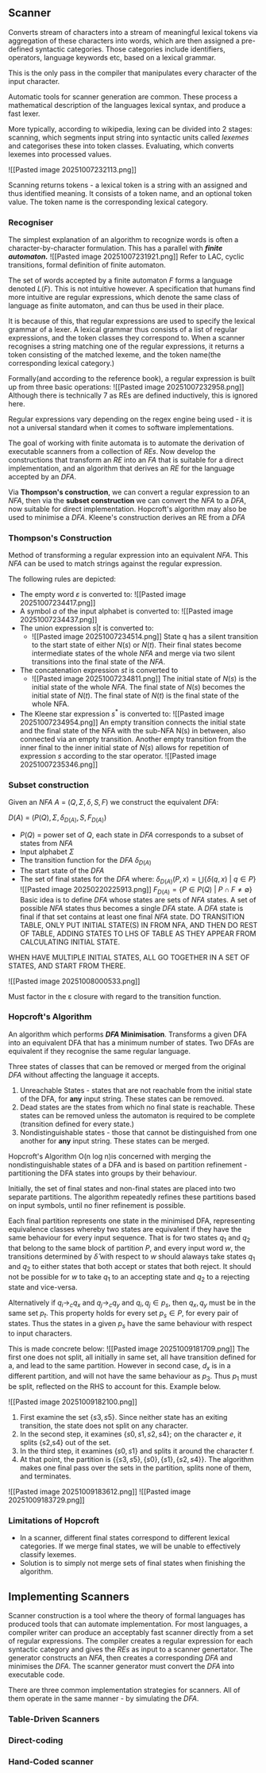 ## Scanner
Converts stream of characters into a stream of meaningful lexical tokens via aggregation of these characters into words, which are then assigned a pre-defined syntactic categories. Those categories include identifiers, operators, language keywords etc, based on a lexical grammar.

This is the only pass in the compiler that manipulates every character of the input character. 

Automatic tools for scanner generation are common. These process a mathematical description of the languages lexical syntax, and produce a fast lexer.


More typically, according to wikipedia, lexing can be divided into 2 stages: scanning, which segments input string into syntactic units called *lexemes* and categorises these into token classes. Evaluating, which converts lexemes into processed values.

![[Pasted image 20251007232113.png]]

Scanning returns tokens - a lexical token is a string with an assigned and thus identified meaning. It consists of a token name, and an optional token value. The token name is the corresponding lexical category.

### Recogniser
The simplest explanation of an algorithm to recognize words is often a character-by-character formulation. This has a parallel with ***finite automaton.*** 
![[Pasted image 20251007231921.png]]
Refer to LAC, cyclic transitions, formal definition of finite automaton. 

The set of words accepted by a finite automaton $F$ forms a language denoted $L(F)$. This is not intuitive however. A specification that humans find more intuitive are regular expressions, which denote the same class of language as finite automaton, and can thus be used in their place. 

It is because of this, that regular expressions are used to specify the lexical grammar of a lexer. 
A lexical grammar thus consists of a list of regular expressions, and the token classes they correspond to. When a scanner recognises a string matching one of the regular expressions, it returns a token consisting of the matched lexeme, and the token name(the corresponding lexical category.)


Formally(and according to the reference book), a regular expression is built up from three basic operations:
	![[Pasted image 20251007232958.png]]
Although there is technically 7 as REs are defined inductively, this is ignored here.

Regular expressions vary depending on the regex engine being used - it is not a universal standard when it comes to software implementations.

The goal of working with finite automata is to automate the derivation of executable scanners from a collection of $REs$. Now develop the constructions that transform an $RE$ into an $FA$ that is suitable for a direct implementation, and an algorithm that derives an $RE$ for the language accepted by an $DFA$.

Via **Thompson's construction**, we can convert a regular expression to an $NFA$, then via the **subset construction** we can convert the $NFA$ to a $DFA$, now suitable for direct implementation. Hopcroft's algorithm may also be used to minimise a $DFA$. Kleene's construction derives an RE from a $DFA$


### Thompson's Construction
Method of transforming a regular expression into an equivalent $NFA$. This $NFA$ can be used to match strings against the regular expression.

The following rules are depicted:
- The empty word $ε$ is converted to:
	![[Pasted image 20251007234417.png]]
- A symbol $a$ of the input alphabet is converted to:
	![[Pasted image 20251007234437.png]]
- The union expression $s|t$ is converted to:
	- ![[Pasted image 20251007234514.png]]
	State q has a silent transition to the start state of either $N(s)$ or $N(t)$. Their final states become intermediate states of the whole $NFA$ and merge via two silent transitions into the final state of the $NFA.$
- The concatenation expression $st$ is converted to
	- ![[Pasted image 20251007234811.png]]
	The initial state of $N(s)$ is the initial state of the whole $NFA$. The final state of $N(s)$ becomes the initial state of $N(t)$. The final state of $N(t)$ is the final state of the whole NFA.
- The Kleene star expression $s^*$ is converted to:
	![[Pasted image 20251007234954.png]]
	An empty transition connects the initial state and the final state of the NFA with the sub-NFA N(s) in between, also connected via an empty transition. Another empty transition from the inner final to the inner initial state of $N(s)$ allows for repetition of expression $s$ according to the star operator.
		![[Pasted image 20251007235346.png]]

### Subset construction
Given an $NFA$ $A$ = $(Q,\Sigma, \delta, S, F)$ we construct the equivalent $DFA$: 

$D(A)$ = $(P(Q), \Sigma,\delta_{D(A)}, S, F_{D(A)})$
 - $P(Q)$ = power set of $Q$, each state in $DFA$ corresponds to a subset of states from $NFA$
- Input alphabet $\Sigma$
- The transition function for the $DFA$ $\delta_{D(A)}$
- The start state of the $DFA$
- The set of final states for the $DFA$
where:
	$\delta_{D(A)}(P, x) = \bigcup\{\delta(q,x) \ | \ q \in P\}$
		![[Pasted image 20250220225913.png]]
	$F_{D(A)} = \{P \in P(Q) \ | \ P \cap F \not = \emptyset\}$
Basic idea is to define $DFA$ whose states are sets of $NFA$ states. A set of possible $NFA$ states thus becomes a single $DFA$ state. A $DFA$ state is final if that set contains at least one final $NFA$ state. 
DO TRANSITION TABLE, ONLY PUT INITIAL STATE(S) IN FROM NFA, AND THEN DO REST OF TABLE, ADDING STATES TO LHS OF TABLE AS THEY APPEAR FROM CALCULATING INITIAL STATE.

WHEN HAVE MULTIPLE INITIAL STATES, ALL GO TOGETHER IN A SET OF STATES, AND START FROM THERE.



![[Pasted image 20251008000533.png]]

Must factor in the ε closure with regard to the transition function.
### Hopcroft's Algorithm
An algorithm which performs **$DFA$ Minimisation**. Transforms a given DFA into an equivalent DFA that has a minimum number of states. Two DFAs are equivalent if they recognise the same regular language.

Three states of classes that can be removed or merged from the original $DFA$ without affecting the language it accepts.
1. Unreachable States - states that are not reachable from the initial state of the DFA, for **any** input string. These states can be removed.
2. Dead states are the states from which no final state is reachable. These states can be removed unless the automaton is required to be complete (transition defined for every state.)
3. Nondistinguishable states - those that cannot be distinguished from one another for **any** input string. These states can be merged.

Hopcroft's Algorithm O(n log n)is concerned with merging the nondistinguishable states of a DFA and is based on partition refinement - partitioning the DFA states into groups by their behaviour. 


Initially, the set of final states and non-final states are placed into two separate partitions.
The algorithm repeatedly refines these partitions based on input symbols, until no finer refinement is possible.

Each final partition represents one state in the minimised DFA, representing equivalence classes whereby two states are equivalent if they have the same behaviour for every input sequence. That is for two states $q_1$ and $q_2$ that belong to the same block of partition $P$, and every input word $w$, the transitions determined by $\hat{\delta}$ with respect to $w$ should alaways take states $q_1$ and $q_2$ to either states that both accept or states that both reject. It should not be possible for $w$ to take $q_1$ to an accepting state and $q_2$ to a rejecting state and vice-versa.

Alternatively if $q_i \to_c q_x$ and $q_j \to_{c} q_y$ and $q_{i}, q_{j} \in p_{s}$, then $q_x, q_y$ must be in the same set $p_t$. This property holds for every set $p_s \in P$, for every pair of states. Thus the states in a given $p_s$ have the same behaviour with respect to input characters.

This is made concrete below:
![[Pasted image 20251009181709.png]]
The first one does not split, all initially in same set, all have transition defined for a, and lead to the same partition.
However in second case, $d_x$ is in a different partition, and will not have the same behaviour as $p_3$. Thus $p_1$ must be split, reflected on the RHS to account for this. Example below.

![[Pasted image 20251009182100.png]]

1. First examine the set $\{s3,s5\}$. Since neither state has an exiting transition, the state does not split on any character.
2. In the second step, it examines $\{s0,s1,s2,s4\}$; on the character $e$, it splits {s2,s4} out of the set. 
3. In the third step, it examines $\{s0,s1\}$ and splits it around the character f. 
4. At that point, the partition is $\{ \{s3,s5\}, \{s0\}, \{s1\}, \{s2,s4\} \}.$ The algorithm makes one final pass over the sets in the partition, splits none of them, and terminates.

![[Pasted image 20251009183612.png]]
![[Pasted image 20251009183729.png]]

### Limitations of Hopcroft
- In a scanner, different final states correspond to different lexical categories. If we merge final states, we will be unable to effectively classify lexemes.
- Solution is to simply not merge sets of final states when finishing the algorithm.


## Implementing Scanners
Scanner construction is a tool where the theory of formal languages has produced tools that can automate implementation. For most languages, a compiler writer can produce an acceptably fast scanner directly from a set of regular expressions. The compiler creates a regular expression for each syntactic category and gives the $REs$ as input to a scanner genertator. The generator constructs an $NFA$, then creates a corresponding $DFA$ and minimises the $DFA$. The scanner generator must convert the $DFA$ into executable code.

There are three common implementation strategies for scanners.  All of them operate in the same manner - by simulating the $DFA$. 
### Table-Driven Scanners


### Direct-coding


### Hand-Coded scanner